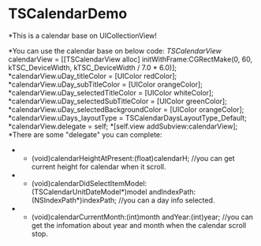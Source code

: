 # TSCalendarDemo

*This is a calendar base on UICollectionView!

   *You can use the calendar base on below code:
    *TSCalendarView* calendarView = [[TSCalendarView alloc] initWithFrame:CGRectMake(0, 60, kTSC_DeviceWidth, kTSC_DeviceWidth / 7.0 * 6.0)];
    *calendarView.uDay_titleColor = [UIColor redColor];
    *calendarView.uDay_subTitleColor = [UIColor orangeColor];
    *calendarView.uDay_selectedTitleColor = [UIColor whiteColor];
    *calendarView.uDay_selectedSubTitleColor = [UIColor greenColor];
    *calendarView.uDay_selectedBackgroundColor = [UIColor orangeColor];
    *calendarView.uDays_layoutType = TSCalendarDaysLayoutType_Default; 
    *calendarView.delegate = self;
    *[self.view addSubview:calendarView];
*There are some "delegate" you can complete:
* - (void)calendarHeightAtPresent:(float)calendarH;   //you can get current height for calendar when it scroll.
* - (void)calendarDidSelectItemModel:(TSCalendarUnitDateModel*)model andIndexPath:(NSIndexPath*)indexPath; //you can a day info selected.
* - (void)calendarCurrentMonth:(int)month andYear:(int)year;    //you can get the infomation about year and month when the calendar scroll stop.
